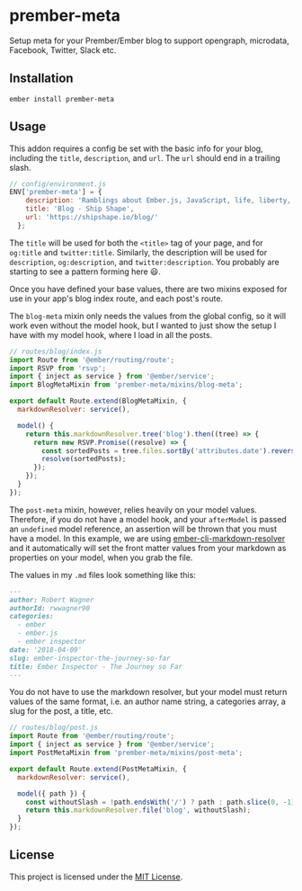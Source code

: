 prember-meta
==============================================================================

Setup meta for your Prember/Ember blog to support opengraph, microdata, Facebook, Twitter, Slack etc.

Installation
------------------------------------------------------------------------------

```
ember install prember-meta
```


Usage
------------------------------------------------------------------------------
This addon requires a config be set with the basic info for your blog, including the `title`,
`description`, and `url`. The `url` should end in a trailing slash.

```js
// config/environment.js
ENV['prember-meta'] = {
    description: 'Ramblings about Ember.js, JavaScript, life, liberty, and the pursuit of happiness.',
    title: 'Blog - Ship Shape',
    url: 'https://shipshape.io/blog/'
  };
```

The `title` will be used for both the `<title>` tag of your page, and for `og:title` and `twitter:title`. Similarly, the description will be used for `description`, `og:description`, and `twitter:description`. You probably are starting to see
a pattern forming here :smiley:.

Once you have defined your base values, there are two mixins exposed for use in your app's blog index route, and each post's route.

The `blog-meta` mixin only needs the values from the global config, so it will work even without the model hook,
but I wanted to just show the setup I have with my model hook, where I load in all the posts.

```js
// routes/blog/index.js
import Route from '@ember/routing/route';
import RSVP from 'rsvp';
import { inject as service } from '@ember/service';
import BlogMetaMixin from 'prember-meta/mixins/blog-meta';

export default Route.extend(BlogMetaMixin, {
  markdownResolver: service(),

  model() {
    return this.markdownResolver.tree('blog').then((tree) => {
      return new RSVP.Promise((resolve) => {
        const sortedPosts = tree.files.sortBy('attributes.date').reverse();
        resolve(sortedPosts);
      });
    });
  }
});
```

The `post-meta` mixin, however, relies heavily on your model values. Therefore, if you do not have a model hook, and 
your `afterModel` is passed an `undefined` model reference, an assertion will be thrown that you must have a model. 
In this example, we are using [ember-cli-markdown-resolver](https://github.com/willviles/ember-cli-markdown-resolver)
and it automatically will set the front matter values from your markdown as properties on your model, when you grab the file.

The values in my `.md` files look something like this:

```md
---
author: Robert Wagner
authorId: rwwagner90
categories: 
  - ember
  - ember.js
  - ember inspector
date: '2018-04-09'
slug: ember-inspector-the-journey-so-far
title: Ember Inspector - The Journey so Far
---
```

You do not have to use the markdown resolver, but your model must return values of the same format, i.e. an author 
name string, a categories array, a slug for the post, a title, etc.

```js
// routes/blog/post.js
import Route from '@ember/routing/route';
import { inject as service } from '@ember/service';
import PostMetaMixin from 'prember-meta/mixins/post-meta';

export default Route.extend(PostMetaMixin, {
  markdownResolver: service(),

  model({ path }) {
    const withoutSlash = !path.endsWith('/') ? path : path.slice(0, -1);
    return this.markdownResolver.file('blog', withoutSlash);
  }
});
```


License
------------------------------------------------------------------------------

This project is licensed under the [MIT License](LICENSE.md).
